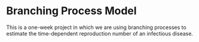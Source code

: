 # Branching Process Model
This is a one-week project in which we are using branching processes to estimate the time-dependent reproduction number of an infectious disease.
